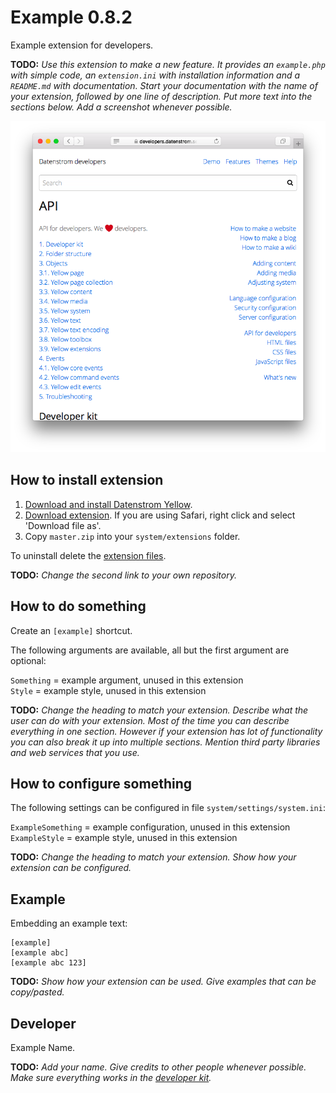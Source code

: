 Example 0.8.2
=============
Example extension for developers.

**TODO:** *Use this extension to make a new feature. It provides an `example.php` with simple code, an `extension.ini` with installation information and a `README.md` with documentation. Start your documentation with the name of your extension, followed by one line of description. Put more text into the sections below. Add a screenshot whenever possible.* 

<p align="center"><img src="example-screenshot.png?raw=true" alt="Screenshot"></p>

## How to install extension

1. [Download and install Datenstrom Yellow](https://github.com/datenstrom/yellow/).
2. [Download extension](https://github.com/schulle4u/yellow-extension-example/archive/master.zip). If you are using Safari, right click and select 'Download file as'.
3. Copy `master.zip` into your `system/extensions` folder.

To uninstall delete the [extension files](extension.ini).

**TODO:** *Change the second link to your own repository.*

## How to do something

Create an `[example]` shortcut. 

The following arguments are available, all but the first argument are optional:

`Something` = example argument, unused in this extension    
`Style` = example style, unused in this extension

**TODO:** *Change the heading to match your extension. Describe what the user can do with your extension. Most of the time you can describe everything in one section. However if your extension has lot of functionality you can also break it up into multiple sections. Mention third party libraries and web services that you use.*

## How to configure something

The following settings can be configured in file `system/settings/system.ini`:

`ExampleSomething` = example configuration, unused in this extension  
`ExampleStyle` = example style, unused in this extension  

**TODO:** *Change the heading to match your extension. Show how your extension can be configured.*

## Example

Embedding an example text:

    [example]
    [example abc]
    [example abc 123]

**TODO:** *Show how your extension can be used. Give examples that can be copy/pasted.*

## Developer

Example Name.

**TODO:** *Add your name. Give credits to other people whenever possible. Make sure everything works in the [developer kit](https://github.com/datenstrom/yellow-developers).*
